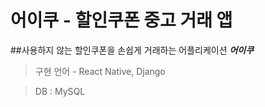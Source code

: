 # 어이쿠 - 할인쿠폰 중고 거래 앱
##사용하지 않는 할인쿠폰을 손쉽게 거래하는 어플리케이션 ***어이쿠***
> 구현 언어 - React Native, Django

> DB : MySQL
